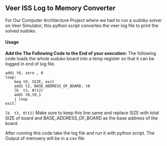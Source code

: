 
## Veer ISS Log to Memory Converter  
For Our Computer Architecture Project where we had to run a sudoku solver on Veer Simulator, this python script convertes the veer log file to print the solved sudoko.

#### Usage
**Add the The Following Code to the End of your execution:**
The following code loads the whole suduko board into a temp register so that it can be logged in end of log file.
```
addi t0, zero , 0  
loop:   
    beq t0, SIZE, exit
    addi t2, BASE_ADDRESS_OF_BOARD, t0
    lb  t3, 0(t2)
    addi t0,t0,1
    j loop
exit:
```

``lb  t3, 0(t2)`` Make sure to keep this line same and replace SIZE with total SIZE of board and BASE_ADDRESS_OF_BOARD as the base address of the board.

After running this code take the log file and run it with python script. The Output of memoery will be in a csv file
